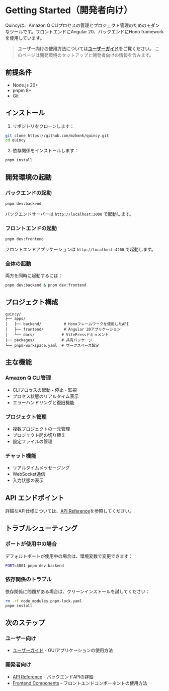 # Getting Started（開発者向け）

Quincyは、Amazon Q CLIプロセスの管理とプロジェクト管理のためのモダンなツールです。フロントエンドにAngular 20、バックエンドにHono frameworkを使用しています。

> **ユーザー向けの使用方法については[ユーザーガイド](/user-guide/)をご覧ください。**
> このページは開発環境のセットアップと開発者向けの情報を含みます。

## 前提条件

- Node.js 20+ 
- pnpm 8+
- Git

## インストール

1. リポジトリをクローンします：

```bash
git clone https://github.com/mzkmnk/quincy.git
cd quincy
```

2. 依存関係をインストールします：

```bash
pnpm install
```

## 開発環境の起動

### バックエンドの起動

```bash
pnpm dev:backend
```

バックエンドサーバーは `http://localhost:3000` で起動します。

### フロントエンドの起動

```bash
pnpm dev:frontend
```

フロントエンドアプリケーションは `http://localhost:4200` で起動します。

### 全体の起動

両方を同時に起動するには：

```bash
pnpm dev:backend & pnpm dev:frontend
```

## プロジェクト構成

```
quincy/
├── apps/
│   ├── backend/          # Honoフレームワークを使用したAPI
│   ├── frontend/         # Angular 20アプリケーション
│   └── docs/            # VitePressドキュメント
├── packages/            # 共有パッケージ
└── pnpm-workspace.yaml  # ワークスペース設定
```

## 主な機能

### Amazon Q CLI管理
- CLIプロセスの起動・停止・監視
- プロセス状態のリアルタイム表示
- エラーハンドリングと復旧機能

### プロジェクト管理
- 複数プロジェクトの一元管理
- プロジェクト間の切り替え
- 設定ファイルの管理

### チャット機能
- リアルタイムメッセージング
- WebSocket通信
- 入力状態の表示

## API エンドポイント

詳細なAPI仕様については、[API Reference](/api/backend)を参照してください。

## トラブルシューティング

### ポートが使用中の場合

デフォルトポートが使用中の場合は、環境変数で変更できます：

```bash
PORT=3001 pnpm dev:backend
```

### 依存関係のトラブル

依存関係に問題がある場合は、クリーンインストールを試してください：

```bash
rm -rf node_modules pnpm-lock.yaml
pnpm install
```

## 次のステップ

### ユーザー向け
- [ユーザーガイド](/user-guide/) - GUIアプリケーションの使用方法

### 開発者向け
- [API Reference](/api/backend) - バックエンドAPIの詳細
- [Frontend Components](/api/frontend) - フロントエンドコンポーネントの使用方法